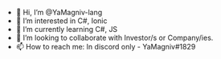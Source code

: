 - 👋 Hi, I’m @YaMagniv-lang
- 👀 I’m interested in C#, Ionic
- 🌱 I’m currently learning C#, JS
- 💞️ I’m looking to collaborate with Investor/s or Company/ies.
- 📫 How to reach me: In discord only - YaMagniv#1829

<!---
YaMagniv-lang/YaMagniv-lang is a ✨ special ✨ repository because its `README.md` (this file) appears on your GitHub profile.
You can click the Preview link to take a look at your changes.
--->
